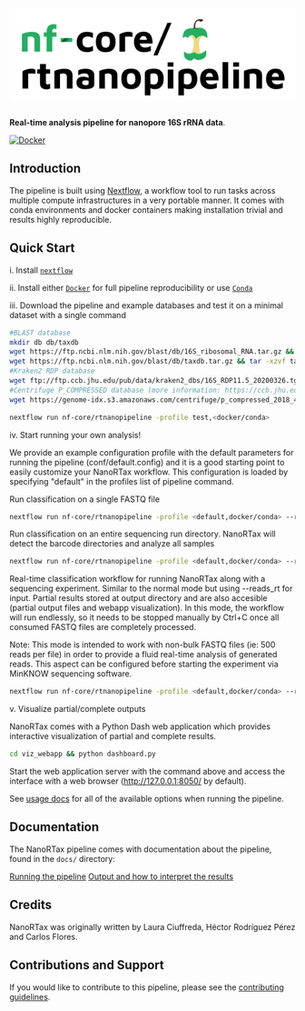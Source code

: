 # ![nf-core/rtnanopipeline](docs/images/nf-core-rtnanopipeline_logo.png)

**Real-time analysis pipeline for nanopore 16S rRNA data**.

[![Docker](https://img.shields.io/docker/automated/nfcore/rtnanopipeline.svg)](https://hub.docker.com/r/nfcore/rtnanopipeline)

## Introduction

The pipeline is built using [Nextflow](https://www.nextflow.io), a workflow tool to run tasks across multiple compute infrastructures in a very portable manner. It comes with conda environments and docker containers making installation trivial and results highly reproducible.

## Quick Start

i. Install [`nextflow`](https://nf-co.re/usage/installation)

ii. Install either [`Docker`](https://docs.docker.com/engine/installation/) for full pipeline reproducibility or use [`Conda`](https://conda.io/miniconda.html)

iii. Download the pipeline and example databases and test it on a minimal dataset with a single command

```bash
#BLAST database
mkdir db db/taxdb
wget https://ftp.ncbi.nlm.nih.gov/blast/db/16S_ribosomal_RNA.tar.gz && tar -xzvf 16S_ribosomal_RNA.tar.gz -C db
wget https://ftp.ncbi.nlm.nih.gov/blast/db/taxdb.tar.gz && tar -xzvf taxdb.tar.gz -C db/taxdb
#Kraken2 RDP database
wget ftp://ftp.ccb.jhu.edu/pub/data/kraken2_dbs/16S_RDP11.5_20200326.tgz && tar -xzvf 16S_RDP11.5_20200326.tgz -C db
#Centrifuge P_COMPRESSED database (more information: https://ccb.jhu.edu/software/centrifuge/manual.shtml#database-download-and-index-building)
wget https://genome-idx.s3.amazonaws.com/centrifuge/p_compressed_2018_4_15.tar.gz && tar -xzvf p_compressed_2018_4_15.tar.gz -C db
```

```bash
nextflow run nf-core/rtnanopipeline -profile test,<docker/conda>
```

iv. Start running your own analysis!

We provide an example configuration profile with the default parameters for running the pipeline (conf/default.config) and it is a good starting point to easily customize your NanoRTax workflow. This configuration is loaded by specifying "default" in the profiles list of pipeline command. 

Run classification on a single FASTQ file
```bash
nextflow run nf-core/rtnanopipeline -profile <default,docker/conda> --reads '/seq_path/fastq_pass/**/*.fastq'
```
Run classification on an entire sequencing run directory. NanoRTax will detect the barcode directories and analyze all samples
```bash
nextflow run nf-core/rtnanopipeline -profile <default,docker/conda> --reads '/seq_path/fastq_pass/**/*.fastq'
```
Real-time classification workflow for running NanoRTax along with a sequencing experiment. Similar to the normal mode but using --reads_rt for input. Partial results stored at output directory and are also accesible (partial output files and webapp visualization). In this mode, the workflow will run endlessly, so it needs to be stopped manually by Ctrl+C once all consumed FASTQ files are completely processed.

Note: This mode is intended to work with non-bulk FASTQ files (ie: 500 reads per file) in order to provide a fluid real-time analysis of generated reads. This aspect can be configured before starting the experiment via MinKNOW sequencing software.
```bash
nextflow run nf-core/rtnanopipeline -profile <default,docker/conda> --reads_rt '/seq_path/fastq_pass/**/*.fastq'
```

v. Visualize partial/complete outputs

NanoRTax comes with a Python Dash web application which provides interactive visualization of partial and complete results.
```bash
cd viz_webapp && python dashboard.py
```
Start the web application server with the command above and access the interface with a web browser (http://127.0.0.1:8050/ by default).

See [usage docs](docs/usage.md) for all of the available options when running the pipeline.


## Documentation

The NanoRTax pipeline comes with documentation about the pipeline, found in the `docs/` directory:

[Running the pipeline](docs/usage.md)
[Output and how to interpret the results](docs/output.md)

## Credits

NanoRTax was originally written by Laura Ciuffreda, Héctor Rodríguez Pérez and Carlos Flores.

## Contributions and Support

If you would like to contribute to this pipeline, please see the [contributing guidelines](.github/CONTRIBUTING.md).

